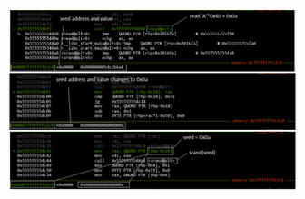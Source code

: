 

![tekst alternatywny](./read.png)
![tekst alternatywny](./read_leak.png)
![tekst alternatywny](./set_edi_srand.png)
